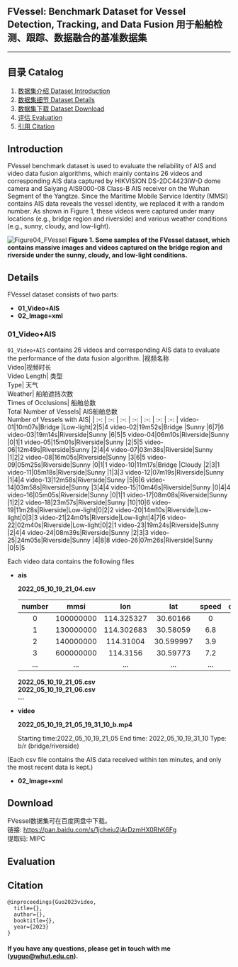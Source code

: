 ## FVessel: Benchmark Dataset for Vessel Detection, Tracking, and Data Fusion 用于船舶检测、跟踪、数据融合的基准数据集

---

## 目录 Catalog
1. [数据集介绍 Dataset Introduction](#Introduction)
2. [数据集细节 Dataset Details](#Details)
3. [数据集下载 Dataset Download](#Download)
4. [评估 Evaluation](#Evaluation)
5. [引用 Citation](#Citation)

## Introduction
FVessel benchmark dataset is used to evaluate the reliability of AIS and video data fusion algorithms, which mainly contains 26 videos and corresponding AIS data captured by HIKVISION DS-2DC4423IW-D dome camera and Saiyang AIS9000-08 Class-B AIS receiver on the Wuhan Segment of the Yangtze. Since the Maritime Mobile Service Identity (MMSI) contains AIS data reveals the vessel identity, we replaced it with a random number. As shown in Figure 1, these videos were captured under many locations (e.g., bridge region and riverside) and various weather conditions (e.g., sunny, cloudy, and low-light).

![Figure04_FVessel](https://user-images.githubusercontent.com/48637474/210925024-15dcbcbe-717b-47b6-ad4b-377d71141380.jpg)
**Figure 1. Some samples of the FVessel dataset, which contains massive images and videos captured on the bridge region and riverside under the sunny, cloudy, and low-light conditions.**

## Details

FVessel dataset consists of two parts:
* __01_Video+AIS__
* __02_Image+xml__

### 01_Video+AIS
`01_Video+AIS` contains 26 videos and corresponding AIS data to evaluate the performance of the data fusion algorithm.
|视频名称 <br>   Video|视频时长 <br> Video Length| 类型 <br> Type| 天气 <br> Weather| 船舶遮挡次数 <br> Times of Occlusions| 船舶总数 <br> Total Number of Vessels| AIS船舶总数 <br> Number of Vessels with AIS|
| :-: | :-: | :-: | :-: | :-: | :-: | :-: |
video-01|10m07s|Bridge   |Low-light|2|5|4
video-02|19m52s|Bridge   |Sunny    |6|7|6
video-03|19m14s|Riverside|Sunny    |6|5|5
video-04|06m10s|Riverside|Sunny    |0|1|1
video-05|15m01s|Riverside|Sunny    |2|5|5
video-06|12m49s|Riverside|Sunny    |2|4|4
video-07|03m38s|Riverside|Sunny    |1|2|2
video-08|16m05s|Riverside|Sunny    |3|6|5
video-09|05m25s|Riverside|Sunny    |0|1|1
video-10|11m17s|Bridge   |Cloudy   |2|3|1
video-11|05m18s|Riverside|Sunny    |1|3|3
video-12|07m19s|Riverside|Sunny    |1|4|4
video-13|12m58s|Riverside|Sunny    |5|6|6
video-14|03m58s|Riverside|Sunny    |3|4|4
video-15|10m46s|Riverside|Sunny    |0|4|4
video-16|05m05s|Riverside|Sunny    |0|1|1
video-17|08m08s|Riverside|Sunny	   |1|2|2
video-18|23m57s|Riverside|Sunny    |10|10|6
video-19|11m28s|Riverside|Low-light|0|2|2
video-20|14m10s|Riverside|Low-light|0|3|3
video-21|24m01s|Riverside|Low-light|4|7|6
video-22|02m40s|Riverside|Low-light|0|2|1
video-23|19m24s|Riverside|Sunny    |2|4|4
video-24|08m39s|Riverside|Sunny    |2|3|3
video-25|24m05s|Riverside|Sunny    |4|8|8
video-26|07m26s|Riverside|Sunny    |0|5|5

Each video data contains the following files
* __ais__


  __2022_05_10_19_21_04.csv__

  |number|mmsi|lon|lat|speed|course|heading|type|timestamp|
  | :-: | :-: | :-: | :-: | :-: | :-: | :-: | :-: | :-: |
  0|100000000|114.325327|30.60166 |0  |293.6|511|18|1652181559844
  1|130000000|114.302683|30.58059 |6.8|33.6 |33 |18|1652181659157
  2|140000000|114.31004 |30.599997|3.9|215.6|511|18|1652181655147
  3|600000000|114.3156  |30.59773 |7.2|39.6 |511|18|1652181649704
  ...|...|...|... |...|... |...|...|...


  __2022_05_10_19_21_05.csv__   
  __2022_05_10_19_21_06.csv__   
  __...__
  
 * __video__

    __2022_05_10_19_21_05_19_31_10_b.mp4__  
    
    Starting time:2022_05_10_19_21_05
    End time:   2022_05_10_19_31_10
    Type: b/r (bridge/riverside)

(Each csv file contains the AIS data received within ten minutes, and only the most recent data is kept.)
* __02_Image+xml__




## Download
FVessel数据集可在百度网盘中下载。         
链接: https://pan.baidu.com/s/1jcheiu2jArDzmHX0RhK6Fg     
提取码: MIPC    

## Evaluation

## Citation
```
@inproceedings{Guo2023video,
  title={},
  author={},
  booktitle={},
  year={2023}
}
```
#### If you have any questions, please get in touch with me (yuguo@whut.edu.cn).

